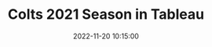 ---
layout: inner
position: right
title: 'Colts 2021 Season in Tableau'
date: 2022-11-20 10:15:00
tags: Tableau Ticketing F&B
featured_image: '/img/posts/colts-tableau-shadow.png'
project_link: 'https://public.tableau.com/app/profile/yihui.li3993/viz/IndianapolisColts2021/COLTS2021'
button_icon: 'github'
button_text: 'Visit'
lead_text: "Visualizing the Indianapolis Colts 2021 ticket sales and F&B sales in Tableau."
---